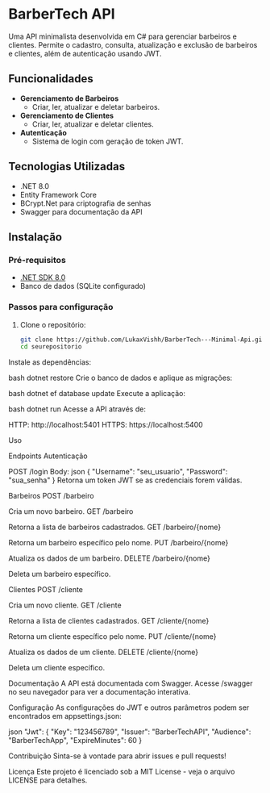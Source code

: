 # BarberTech API

Uma API minimalista desenvolvida em C# para gerenciar barbeiros e clientes. Permite o cadastro, consulta, atualização e exclusão de barbeiros e clientes, além de autenticação usando JWT.

## Funcionalidades

- **Gerenciamento de Barbeiros**
  - Criar, ler, atualizar e deletar barbeiros.
- **Gerenciamento de Clientes**
  - Criar, ler, atualizar e deletar clientes.
- **Autenticação**
  - Sistema de login com geração de token JWT.

## Tecnologias Utilizadas

- .NET 8.0
- Entity Framework Core
- BCrypt.Net para criptografia de senhas
- Swagger para documentação da API

## Instalação

### Pré-requisitos

- [.NET SDK 8.0](https://dotnet.microsoft.com/download/dotnet/8.0)
- Banco de dados (SQLite configurado)

### Passos para configuração

1. Clone o repositório:
   ```bash
   git clone https://github.com/LukaxVishh/BarberTech---Minimal-Api.git
   cd seurepositorio
Instale as dependências:

bash
dotnet restore
Crie o banco de dados e aplique as migrações:

bash
dotnet ef database update
Execute a aplicação:

bash
dotnet run
Acesse a API através de:

HTTP: http://localhost:5401
HTTPS: https://localhost:5400

Uso

Endpoints
Autenticação

POST /login
Body:
  json
  {
    "Username": "seu_usuario",
    "Password": "sua_senha"
  }
Retorna um token JWT se as credenciais forem válidas.

Barbeiros
POST /barbeiro

Cria um novo barbeiro.
GET /barbeiro

Retorna a lista de barbeiros cadastrados.
GET /barbeiro/{nome}

Retorna um barbeiro específico pelo nome.
PUT /barbeiro/{nome}

Atualiza os dados de um barbeiro.
DELETE /barbeiro/{nome}

Deleta um barbeiro específico.

Clientes
POST /cliente

Cria um novo cliente.
GET /cliente

Retorna a lista de clientes cadastrados.
GET /cliente/{nome}

Retorna um cliente específico pelo nome.
PUT /cliente/{nome}

Atualiza os dados de um cliente.
DELETE /cliente/{nome}

Deleta um cliente específico.

Documentação
A API está documentada com Swagger. Acesse /swagger no seu navegador para ver a documentação interativa.

Configuração
As configurações do JWT e outros parâmetros podem ser encontrados em appsettings.json:

json
  "Jwt": {
    "Key": "123456789",
    "Issuer": "BarberTechAPI",
    "Audience": "BarberTechApp",
    "ExpireMinutes": 60
  }

Contribuição
Sinta-se à vontade para abrir issues e pull requests!

Licença
Este projeto é licenciado sob a MIT License - veja o arquivo LICENSE para detalhes.
